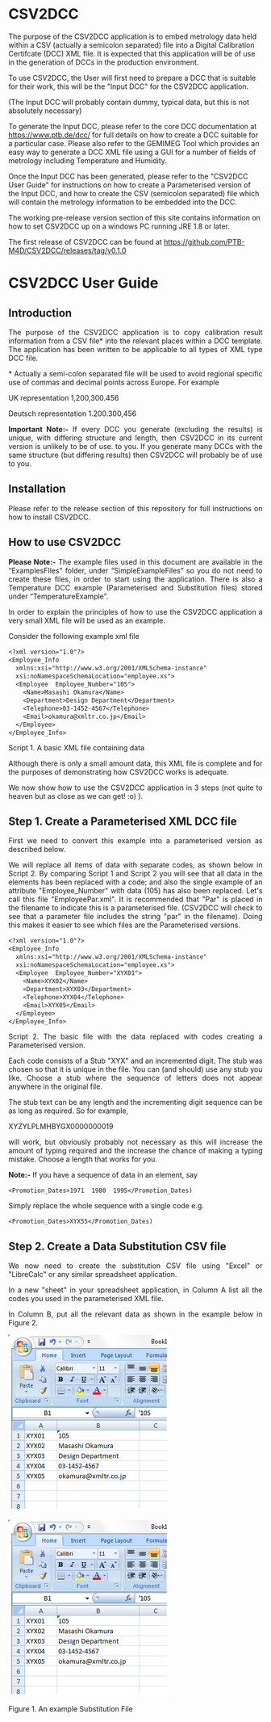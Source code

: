 # CSV2DCC 

The purpose of the CSV2DCC application is to embed metrology data held within a CSV (actually a semicolon separated) file into a Digital Calibration Certifcate (DCC) XML file. It is expected that this application will be of use in the generation of DCCs in the production environment.

To use CSV2DCC, the User will first need to prepare a DCC that is suitable for their work, this will be the "Input DCC" for the CSV2DCC application.

(The Input DCC will probably contain dummy, typical data, but this is not absolutely necessary)

To generate the Input DCC, please refer to the core DCC documentation at https://www.ptb.de/dcc/ for full details on how to create a DCC suitable for a particular case. Please also refer to the GEMIMEG Tool which provides an easy way to generate a DCC XML file using a GUI for a number of fields of metrology including Temperature and Humidity.

Once the Input DCC has been generated, please refer to the "CSV2DCC User Guide" for instructions on how to create a Parameterised version of the Input DCC, and how to create the CSV (semicolon separated) file which will contain the metrology information to be embedded into the DCC.

The working pre-release version section of this site contains information on how to set CSV2DCC up on a windows PC running JRE 1.8 or later.

The first release of CSV2DCC can be found at https://github.com/PTB-M4D/CSV2DCC/releases/tag/v0.1.0

# CSV2DCC User Guide

## Introduction

<p align="justify">
The purpose of the CSV2DCC application is to copy calibration result information from a CSV file* into the relevant places within a DCC template. The application has been written to be applicable to all types of XML type DCC file.
</p>

<p align="justify">
* Actually a semi-colon separated file will be used to avoid regional specific use of commas and decimal points across Europe. For example
</p>

<p align="justify">
UK representation	 	1,200,300.456
</p>



<p align="justify">
Deutsch representation		1.200.300,456
</p>

<p align="justify">
<b>Important Note:-</b> If every DCC you generate (excluding the results) is unique, with differing structure and length, then CSV2DCC in its current version is unlikely to be of use. to you.  If you generate many DCCs with the same structure (but differing results) then CSV2DCC will probably be of use to you. 
</p>  

## Installation

<p align="justify">
Please refer to the release section of this repository for full instructions on how to install CSV2DCC.
</p>  

## How to use CSV2DCC

<p align="justify">
<b>Please Note:-</b> The example files used in this document are available in the “ExamplesFIles” folder, under “SimpleExampleFiles” so you do not need to create these files, in order to start using the application. There is also a Temperature DCC example (Parameterised and Substitution files) stored under “TemperatureExample”. 
</p>  

<p align="justify">
In order to explain the principles of how to use the CSV2DCC application a very small XML file will be used as an example. 
</p>

<p align="justify">
Consider the following example xml file
</p>


```
<?xml version="1.0"?>
<Employee_Info
  xmlns:xsi="http://www.w3.org/2001/XMLSchema-instance"
  xsi:noNamespaceSchemaLocation="employee.xs">
  <Employee  Employee_Number="105">
    <Name>Masashi Okamura</Name>
    <Department>Design Department</Department>
    <Telephone>03-1452-4567</Telephone>
    <Email>okamura@xmltr.co.jp</Email>
  </Employee>
</Employee_Info>

```

<p align="justify">
Script 1. A basic XML file containing data
</p>

<p align="justify">
Although there is only a small amount data, this XML file is complete and for the purposes of demonstrating how CSV2DCC works is adequate. 
</p>

<p align="justify">
We now show how to use the CSV2DCC application in 3 steps (not quite to heaven but as close as we can get! :o) ).
</p>

## Step 1. Create a Parameterised XML DCC file

<p align="justify">
First we need to convert this example into a parameterised version as described below.
</p>

<p align="justify">
We will replace all items of data with separate codes, as shown below in Script 2. By comparing Script 1 and Script 2 you will see that all data in the elements has been replaced with a code; and also the single example of an attribute "Employee_Number" with data (105) has also been replaced.  Let's call this file "EmployeePar.xml". It is recommended that "Par" is placed in the filename to indicate this is a parameterised file. (CSV2DCC will check to see that a parameter file includes the string "par" in the filename). Doing this makes it easier to see which files are the Parameterised versions.
</p>

```
<?xml version="1.0"?>
<Employee_Info
  xmlns:xsi="http://www.w3.org/2001/XMLSchema-instance"
  xsi:noNamespaceSchemaLocation="employee.xs">
  <Employee  Employee_Number="XYX01">
    <Name>XYX02</Name>
    <Department>XYX03</Department>
    <Telephone>XYX04</Telephone>
    <Email>XYX05</Email>
  </Employee>
</Employee_Info>
```

<p align="justify">
Script 2. The basic file with the data replaced with codes creating a Parameterised version.
</p>

<p align="justify">
Each code consists of a Stub "XYX" and an incremented digit. The stub was chosen so that it is unique in the file. You can (and should) use any stub you like. Choose a stub where the sequence of letters does not appear anywhere in the original file.
</p>

<p align="justify">
The stub text can be any length and the incrementing digit sequence can be as long as required. So for example,
</p>

<p align="justify">
XYZYLPLMHBYGX0000000019
</p>

<p align="justify">
will work, but obviously probably not necessary as this will increase the amount of typing required and the increase the chance of making a typing mistake. Choose a length that works for you.
</p>

<p align="justify">
<b>Note:-</b> If you have a sequence of data in an element, say
</p>

```
<Promotion_Dates>1971  1980  1995</Promotion_Dates)
```

<p align="justify">
Simply replace the whole sequence with a single code e.g.
</p>

```
<Promotion_Dates>XYX55</Promotion_Dates)
```

## Step 2. Create a Data Substitution CSV file

<p align="justify">
We now need to create the substitution CSV file using "Excel" or "LibreCalc" or any similar spreadsheet application.
</p>

<p align="justify">
In a new "sheet" in your spreadsheet application, in Column A list all the codes you used in the parameterised XML file.
</p>

<p align="justify">
In Column B, put all the relevant data as shown in the example below in Figure 2.
</p>

![Image 1](.\docs\Img1.png?raw=true)


<img src=".\docs\Img1.png" alt="Image1" title="Figure 1">

<p align="justify">
Figure 1. An example Substitution File
</p>



